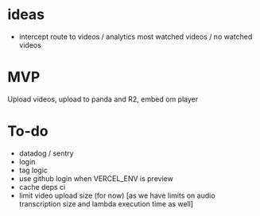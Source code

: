 # ideas

- intercept route to videos / analytics most watched videos / no watched videos

# MVP

Upload videos, upload to panda and R2, embed om player

# To-do

- datadog / sentry
- login
- tag logic
- use github login when VERCEL_ENV is preview
- cache deps ci
- limit video upload size (for now) [as we have limits on audio transcription size and lambda execution time as well]